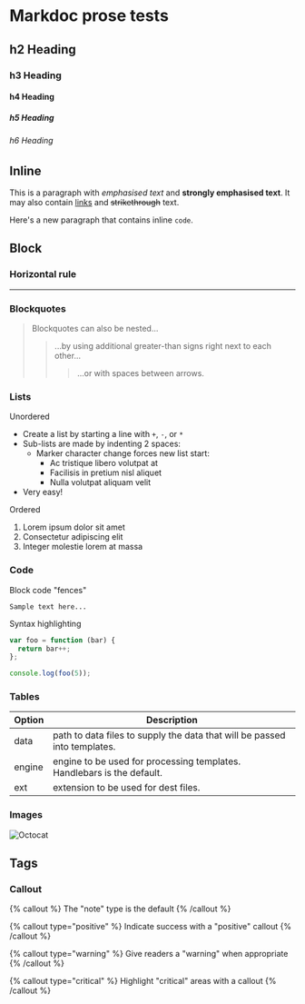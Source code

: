 # Markdoc prose tests

## h2 Heading

### h3 Heading

#### h4 Heading

##### h5 Heading

###### h6 Heading

## Inline

This is a paragraph with _emphasised text_ and **strongly emphasised text**. It may also contain [links](https://markdoc.io/) and ~~strikethrough~~ text.

Here's a new paragraph that contains inline `code`.

## Block

### Horizontal rule

---

### Blockquotes

> Blockquotes can also be nested...
>
> > ...by using additional greater-than signs right next to each other...
> >
> > > ...or with spaces between arrows.

### Lists

Unordered

- Create a list by starting a line with `+`, `-`, or `*`
- Sub-lists are made by indenting 2 spaces:
  - Marker character change forces new list start:
    - Ac tristique libero volutpat at
    * Facilisis in pretium nisl aliquet
    - Nulla volutpat aliquam velit
- Very easy!

Ordered

1. Lorem ipsum dolor sit amet
2. Consectetur adipiscing elit
3. Integer molestie lorem at massa

### Code

Block code "fences"

```
Sample text here...
```

Syntax highlighting

```js
var foo = function (bar) {
  return bar++;
};

console.log(foo(5));
```

### Tables

| Option | Description                                                               |
| ------ | ------------------------------------------------------------------------- |
| data   | path to data files to supply the data that will be passed into templates. |
| engine | engine to be used for processing templates. Handlebars is the default.    |
| ext    | extension to be used for dest files.                                      |

### Images

![Octocat](https://octodex.github.com/images/original.png)

## Tags

### Callout

{% callout %}
The "note" type is the default
{% /callout %}

{% callout type="positive" %}
Indicate success with a "positive" callout
{% /callout %}

{% callout type="warning" %}
Give readers a "warning" when appropriate
{% /callout %}

{% callout type="critical" %}
Highlight "critical" areas with a callout
{% /callout %}
